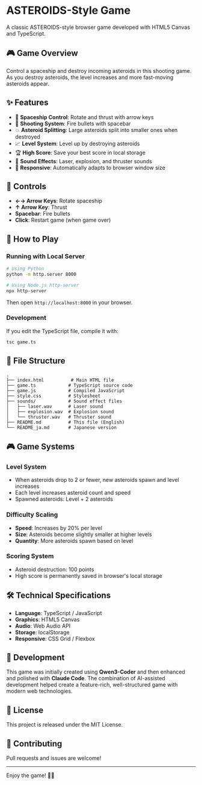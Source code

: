 # ASTEROIDS-Style Game

A classic ASTEROIDS-style browser game developed with HTML5 Canvas and TypeScript.

## 🎮 Game Overview

Control a spaceship and destroy incoming asteroids in this shooting game. As you destroy asteroids, the level increases and more fast-moving asteroids appear.

## ✨ Features

- 🚀 **Spaceship Control**: Rotate and thrust with arrow keys
- 🔫 **Shooting System**: Fire bullets with spacebar
- 💥 **Asteroid Splitting**: Large asteroids split into smaller ones when destroyed
- 📈 **Level System**: Level up by destroying asteroids
- 🏆 **High Score**: Save your best score in local storage
- 🎵 **Sound Effects**: Laser, explosion, and thruster sounds
- 📱 **Responsive**: Automatically adapts to browser window size

## 🎯 Controls

- **←→ Arrow Keys**: Rotate spaceship
- **↑ Arrow Key**: Thrust
- **Spacebar**: Fire bullets
- **Click**: Restart game (when game over)

## 🚀 How to Play

### Running with Local Server

```bash
# Using Python
python -m http.server 8000

# Using Node.js http-server
npx http-server
```

Then open `http://localhost:8000` in your browser.

### Development

If you edit the TypeScript file, compile it with:

```bash
tsc game.ts
```

## 📁 File Structure

```
.
├── index.html          # Main HTML file
├── game.ts            # TypeScript source code
├── game.js            # Compiled JavaScript
├── style.css          # Stylesheet
├── sounds/            # Sound effect files
│   ├── laser.wav      # Laser sound
│   ├── explosion.wav  # Explosion sound
│   └── thruster.wav   # Thruster sound
├── README.md          # This file (English)
└── README_ja.md       # Japanese version
```

## 🎮 Game Systems

### Level System
- When asteroids drop to 2 or fewer, new asteroids spawn and level increases
- Each level increases asteroid count and speed
- Spawned asteroids: Level + 2 asteroids

### Difficulty Scaling
- **Speed**: Increases by 20% per level
- **Size**: Asteroids become slightly smaller at higher levels
- **Quantity**: More asteroids spawn based on level

### Scoring System
- Asteroid destruction: 100 points
- High score is permanently saved in browser's local storage

## 🛠️ Technical Specifications

- **Language**: TypeScript / JavaScript
- **Graphics**: HTML5 Canvas
- **Audio**: Web Audio API
- **Storage**: localStorage
- **Responsive**: CSS Grid / Flexbox

## 🤖 Development

This game was initially created using **Qwen3-Coder** and then enhanced and polished with **Claude Code**. The combination of AI-assisted development helped create a feature-rich, well-structured game with modern web technologies.

## 📝 License

This project is released under the MIT License.

## 🤝 Contributing

Pull requests and issues are welcome!

---

Enjoy the game! 🚀✨